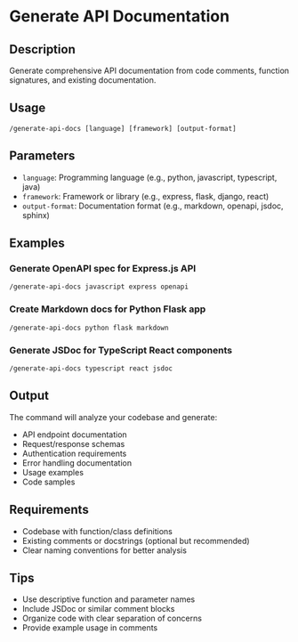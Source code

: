 # Generate API Documentation

## Description

Generate comprehensive API documentation from code comments, function signatures, and existing documentation.

## Usage

```
/generate-api-docs [language] [framework] [output-format]
```

## Parameters

- `language`: Programming language (e.g., python, javascript, typescript, java)
- `framework`: Framework or library (e.g., express, flask, django, react)
- `output-format`: Documentation format (e.g., markdown, openapi, jsdoc, sphinx)

## Examples

### Generate OpenAPI spec for Express.js API

```
/generate-api-docs javascript express openapi
```

### Create Markdown docs for Python Flask app

```
/generate-api-docs python flask markdown
```

### Generate JSDoc for TypeScript React components

```
/generate-api-docs typescript react jsdoc
```

## Output

The command will analyze your codebase and generate:

- API endpoint documentation
- Request/response schemas
- Authentication requirements
- Error handling documentation
- Usage examples
- Code samples

## Requirements

- Codebase with function/class definitions
- Existing comments or docstrings (optional but recommended)
- Clear naming conventions for better analysis

## Tips

- Use descriptive function and parameter names
- Include JSDoc or similar comment blocks
- Organize code with clear separation of concerns
- Provide example usage in comments
